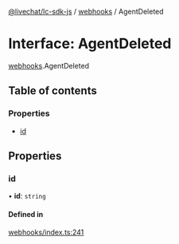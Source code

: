 [@livechat/lc-sdk-js](../README.md) / [webhooks](../modules/webhooks.md) / AgentDeleted

# Interface: AgentDeleted

[webhooks](../modules/webhooks.md).AgentDeleted

## Table of contents

### Properties

- [id](webhooks.AgentDeleted.md#id)

## Properties

### id

• **id**: `string`

#### Defined in

[webhooks/index.ts:241](https://github.com/livechat/lc-sdk-js/blob/a63b0a6/src/webhooks/index.ts#L241)
